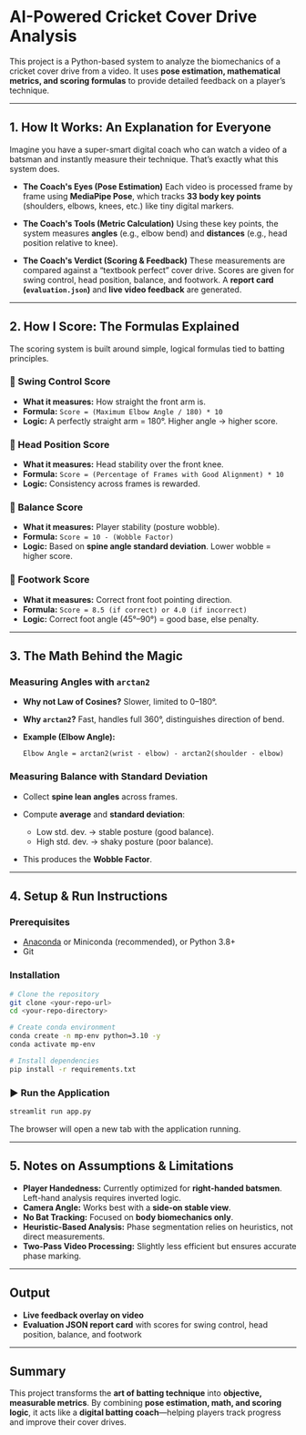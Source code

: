 # AI-Powered Cricket Cover Drive Analysis

This project is a Python-based system to analyze the biomechanics of a cricket cover drive from a video. It uses **pose estimation, mathematical metrics, and scoring formulas** to provide detailed feedback on a player’s technique.

---

## 1. How It Works: An Explanation for Everyone

Imagine you have a super-smart digital coach who can watch a video of a batsman and instantly measure their technique. That’s exactly what this system does.

* **The Coach's Eyes (Pose Estimation)**
  Each video is processed frame by frame using **MediaPipe Pose**, which tracks **33 body key points** (shoulders, elbows, knees, etc.) like tiny digital markers.

* **The Coach's Tools (Metric Calculation)**
  Using these key points, the system measures **angles** (e.g., elbow bend) and **distances** (e.g., head position relative to knee).

* **The Coach's Verdict (Scoring & Feedback)**
  These measurements are compared against a “textbook perfect” cover drive. Scores are given for swing control, head position, balance, and footwork.
  A **report card (`evaluation.json`)** and **live video feedback** are generated.

---

## 2. How I Score: The Formulas Explained

The scoring system is built around simple, logical formulas tied to batting principles.

### 🔹 Swing Control Score

* **What it measures:** How straight the front arm is.
* **Formula:**
  `Score = (Maximum Elbow Angle / 180) * 10`
* **Logic:** A perfectly straight arm = 180°. Higher angle → higher score.

### 🔹 Head Position Score

* **What it measures:** Head stability over the front knee.
* **Formula:**
  `Score = (Percentage of Frames with Good Alignment) * 10`
* **Logic:** Consistency across frames is rewarded.

### 🔹 Balance Score

* **What it measures:** Player stability (posture wobble).
* **Formula:**
  `Score = 10 - (Wobble Factor)`
* **Logic:** Based on **spine angle standard deviation**. Lower wobble = higher score.

### 🔹 Footwork Score

* **What it measures:** Correct front foot pointing direction.
* **Formula:**
  `Score = 8.5 (if correct) or 4.0 (if incorrect)`
* **Logic:** Correct foot angle (45°–90°) = good base, else penalty.

---

## 3. The Math Behind the Magic

### Measuring Angles with `arctan2`

* **Why not Law of Cosines?** Slower, limited to 0–180°.
* **Why `arctan2`?** Fast, handles full 360°, distinguishes direction of bend.
* **Example (Elbow Angle):**

  ```
  Elbow Angle = arctan2(wrist - elbow) - arctan2(shoulder - elbow)
  ```

### Measuring Balance with Standard Deviation

* Collect **spine lean angles** across frames.
* Compute **average** and **standard deviation**:

  * Low std. dev. → stable posture (good balance).
  * High std. dev. → shaky posture (poor balance).
* This produces the **Wobble Factor**.

---

## 4. Setup & Run Instructions

###  Prerequisites

* [Anaconda](https://www.anaconda.com/) or Miniconda (recommended), or Python 3.8+
* Git

### Installation

```bash
# Clone the repository
git clone <your-repo-url>
cd <your-repo-directory>

# Create conda environment
conda create -n mp-env python=3.10 -y
conda activate mp-env

# Install dependencies
pip install -r requirements.txt
```

### ▶ Run the Application

```bash
streamlit run app.py
```

The browser will open a new tab with the application running.

---

## 5. Notes on Assumptions & Limitations

* **Player Handedness:** Currently optimized for **right-handed batsmen**. Left-hand analysis requires inverted logic.
* **Camera Angle:** Works best with a **side-on stable view**.
* **No Bat Tracking:** Focused on **body biomechanics only**.
* **Heuristic-Based Analysis:** Phase segmentation relies on heuristics, not direct measurements.
* **Two-Pass Video Processing:** Slightly less efficient but ensures accurate phase marking.

---

##  Output

* **Live feedback overlay on video**
* **Evaluation JSON report card** with scores for swing control, head position, balance, and footwork

---

## Summary

This project transforms the **art of batting technique** into **objective, measurable metrics**. By combining **pose estimation, math, and scoring logic**, it acts like a **digital batting coach**—helping players track progress and improve their cover drives.
